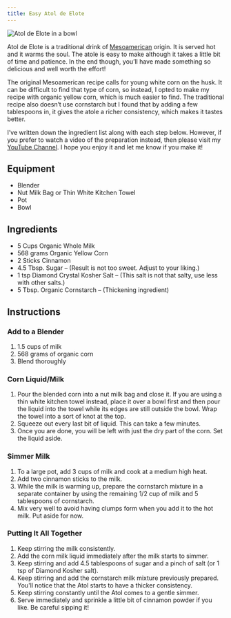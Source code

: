 ```yaml
---
title: Easy Atol de Elote
---
```


![Atol de Elote in a bowl](../../images/atol-de-elote.jpg)

Atol de Elote is a traditional drink of [Mesoamerican](https://en.wikipedia.org/wiki/Mesoamerica) origin. It is served hot and it warms the soul. The atole is easy to make although it takes a little bit of time and patience. In the end though, you’ll have made something so delicious and well worth the effort!

The original Mesoamerican recipe calls for young white corn on the husk. It can be difficult to find that type of corn, so instead, I opted to make my recipe with organic yellow corn, which is much easier to find. The traditional recipe also doesn’t use cornstarch but I found that by adding a few tablespoons in, it gives the atole a richer consistency, which makes it tastes better.

I’ve written down the ingredient list along with each step below. However, if you prefer to watch a video of the preparation instead, then please visit my [YouTube Channel](https://youtube.com/foodtechlife). I hope you enjoy it and let me know if you make it!

## Equipment 

- Blender
- Nut Milk Bag or Thin White Kitchen Towel
- Pot
- Bowl

## Ingredients 

- 5 Cups Organic Whole Milk
- 568 grams Organic Yellow Corn
- 2 Sticks Cinnamon
- 4.5 Tbsp. Sugar – (Result is not too sweet. Adjust to your liking.)
- 1 tsp Diamond Crystal Kosher Salt – (This salt is not that salty, use less with other salts.)
- 5 Tbsp. Organic Cornstarch – (Thickening ingredient)

## Instructions 

### Add to a Blender 

1. 1.5 cups of milk
2. 568 grams of organic corn
3. Blend thoroughly

### Corn Liquid/Milk 

1. Pour the blended corn into a nut milk bag and close it. If you are using a thin white kitchen towel instead, place it over a bowl first and then pour the liquid into the towel while its edges are still outside the bowl. Wrap the towel into a sort of knot at the top.
2. Squeeze out every last bit of liquid. This can take a few minutes.
3. Once you are done, you will be left with just the dry part of the corn. Set the liquid aside.

### Simmer Milk 

1. To a large pot, add 3 cups of milk and cook at a medium high heat.
2. Add two cinnamon sticks to the milk.
3. While the milk is warming up, prepare the cornstarch mixture in a separate container by using the remaining 1/2 cup of milk and 5 tablespoons of cornstarch.
4. Mix very well to avoid having clumps form when you add it to the hot milk. Put aside for now.

### Putting It All Together 

1. Keep stirring the milk consistently.
2. Add the corn milk liquid immediately after the milk starts to simmer.
3. Keep stirring and add 4.5 tablespoons of sugar and a pinch of salt (or 1 tsp of Diamond Kosher salt).
4. Keep stirring and add the cornstarch milk mixture previously prepared. You'll notice that the Atol starts to have a thicker consistency.
5. Keep stirring constantly until the Atol comes to a gentle simmer.
6. Serve immediately and sprinkle a little bit of cinnamon powder if you like. Be careful sipping it!